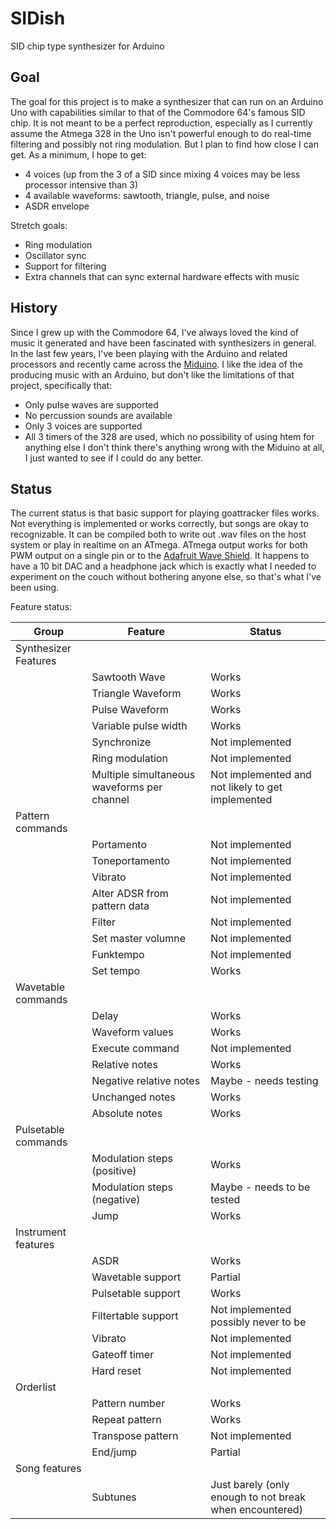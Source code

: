 # SIDish
SID chip type synthesizer for Arduino

## Goal
The goal for this project is to make a synthesizer that can run on an Arduino Uno
with capabilities similar to that of the Commodore 64's famous SID chip. It is not
meant to be a perfect reproduction, especially as I currently assume the Atmega 328
in the Uno isn't powerful enough to do real-time filtering and possibly not ring
modulation. But I plan to find how close I can get. As a minimum, I hope to get:
* 4 voices (up from the 3 of a SID since mixing 4 voices may be less processor intensive than 3)
* 4 available waveforms: sawtooth, triangle, pulse, and noise
* ASDR envelope

Stretch goals:
* Ring modulation
* Oscillator sync
* Support for filtering
* Extra channels that can sync external hardware effects with music

## History
Since I grew up with the Commodore 64, I've always loved the kind of music it generated and have been fascinated with synthesizers in general. In the last few years, I've been playing with the Arduino and related processors and recently came across the [Miduino](http://emotiscope.co/miduino/). I like the idea of the producing music with an Arduino, but don't like the limitations of that project, specifically that:
* Only pulse waves are supported
* No percussion sounds are available
* Only 3 voices are supported
* All 3 timers of the 328 are used, which no possibility of using htem for anything else
I don't think there's anything wrong with the Miduino at all, I just wanted to see if I could do any better.

## Status
The current status is that basic support for playing goattracker files works. Not everything is implemented or works
correctly, but songs are okay to recognizable. It can be compiled both to write out .wav files on the host system or play in realtime on an ATmega.
ATmega output works for both PWM output on a single pin or to the [Adafruit Wave Shield](https://www.adafruit.com/product/94). It happens to have a 10 bit DAC and a headphone jack which is exactly what I needed to experiment on the couch without bothering anyone else, so that's what I've been using.

Feature status:

| Group | Feature      | Status |
| ----- | ------------ | ------ |
| Synthesizer Features | | |
| | Sawtooth Wave | Works |
| | Triangle Waveform | Works |
| | Pulse Waveform | Works |
| | Variable pulse width | Works |
| | Synchronize | Not implemented |
| | Ring modulation | Not implemented |
| | Multiple simultaneous waveforms per channel | Not implemented and not likely to get implemented |
| Pattern commands | | |
| | Portamento | Not implemented |
| | Toneportamento | Not implemented |
| | Vibrato | Not implemented |
| | Alter ADSR from pattern data | Not implemented |
| | Filter | Not implemented |
| | Set master volumne | Not implemented |
| | Funktempo | Not implemented |
| | Set tempo | Works |
| Wavetable commands | | |
| | Delay | Works |
| | Waveform values | Works |
| | Execute command | Not implemented |
| | Relative notes | Works |
| | Negative relative notes | Maybe - needs testing |
| | Unchanged notes | Works |
| | Absolute notes | Works |
| Pulsetable commands | | |
| | Modulation steps (positive) | Works |
| | Modulation steps (negative) | Maybe - needs to be tested |
| | Jump | Works |
| Instrument features | | |
| | ASDR | Works |
| | Wavetable support | Partial |
| | Pulsetable support | Works |
| | Filtertable support | Not implemented possibly never to be |
| | Vibrato | Not implemented |
| | Gateoff timer | Not implemented |
| | Hard reset | Not implemented |
| Orderlist | | |
| | Pattern number | Works |
| | Repeat pattern | Works |
| | Transpose pattern | Not implemented |
| | End/jump | Partial |
| Song features | | |
| | Subtunes | Just barely (only enough to not break when encountered) |

